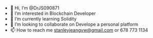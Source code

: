 - 👋 Hi, I’m @DrJS090871
- 👀 I’m interested in Blockchain Developer
- 🌱 I’m currently learning Solidity
- 💞️ I’m looking to collaborate on Develope a personal platform
- 📫 How to reach me stanleyjeangvw@gmail.com     or 678 773 1134

<!---
DrJS090871/DrJS090871 is a ✨ special ✨ repository because its `README.md` (this file) appears on your GitHub profile.
You can click the Preview link to take a look at your changes.
--->
